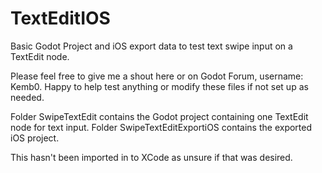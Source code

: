 # TextEditIOS
Basic Godot Project and iOS export data to test text swipe input on a TextEdit node.

Please feel free to give me a shout here or on Godot Forum, username: Kemb0. Happy to help test anything or modify these files if not set up as needed.

Folder SwipeTextEdit contains the Godot project containing one TextEdit node for text input.
Folder SwipeTextEditExportiOS contains the exported iOS project.

This hasn't been imported in to XCode as unsure if that was desired.
